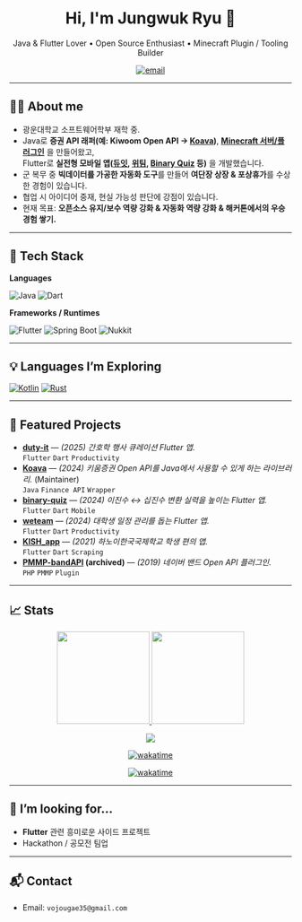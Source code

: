 <!-- 프로필 방문자에게 가장 먼저 보이는 영역 -->
<h1 align="center">Hi, I'm Jungwuk Ryu 👋</h1>
<p align="center">
  Java & Flutter Lover • Open Source Enthusiast • Minecraft Plugin / Tooling Builder
</p>

<p align="center">
  <!--<a href="https://github.com/jungwuk-ryu">
    <img src="https://komarev.com/ghpvc/?username=jungwuk-ryu&style=flat-square&label=Profile+Views" alt="profile views"/>
  </a>-->
  <a href="mailto:vojougae35@gmail.com">
    <img src="https://img.shields.io/badge/Contact-Email-informational?style=flat-square&logo=gmail&logoColor=white" alt="email"/>
  </a>
  <!-- 필요 시 링크들 추가: Blog / LinkedIn / X(former Twitter) 등 -->
</p>

---

## 👨‍💻 About me

- 광운대학교 소프트웨어학부 재학 중.
- Java로 **증권 API 래퍼(예: Kiwoom Open API → [Koava](https://github.com/jungwuk-ryu/koava))**, **[Minecraft 서버/플러그인](https://github.com/orgs/chsv-devs/repositories)** 을 만들어왔고,  
  Flutter로 **실전형 모바일 앱([듀잇](https://github.com/jungwuk-ryu/duty-it), [위팀](https://github.com/we-team-develop/front_weteam), [Binary Quiz](https://github.com/jungwuk-ryu/binary-quiz) 등)** 을 개발했습니다.
- 군 복무 중 **빅데이터를 가공한 자동화 도구**를 만들어 **여단장 상장 & 포상휴가**를 수상한 경험이 있습니다.  
- 협업 시 아이디어 중재, 현실 가능성 판단에 강점이 있습니다.  
- 현재 목표: **오픈소스 유지/보수 역량 강화 & 자동화 역량 강화 & 해커톤에서의 우승 경험 쌓기.**

---

## 🧰 Tech Stack

**Languages**
  
![Java](https://img.shields.io/badge/Java-ED8B00?style=flat-square&logo=openjdk&logoColor=white)
![Dart](https://img.shields.io/badge/Dart-0175C2?style=flat-square&logo=dart&logoColor=white)

**Frameworks / Runtimes**

![Flutter](https://img.shields.io/badge/Flutter-02569B?style=flat-square&logo=flutter&logoColor=white)
![Spring Boot](https://img.shields.io/badge/Spring%20Boot-6DB33F?style=flat-square&logo=springboot&logoColor=white)
![Nukkit](https://img.shields.io/badge/Nukkit-000000?style=flat-square)

---

## 💡 Languages I’m Exploring

[![Kotlin](https://img.shields.io/badge/Kotlin-7F52FF?style=flat-square&logo=kotlin&logoColor=white)](https://kotlinlang.org/)
[![Rust](https://img.shields.io/badge/Rust-000000?style=flat-square&logo=rust&logoColor=white)](https://www.rust-lang.org/)


---

## 🚀 Featured Projects

- **[duty-it](https://github.com/jungwuk-ryu/duty-it)** — *(2025) 간호학 행사 큐레이션 Flutter 앱.*  
  `Flutter` `Dart` `Productivity`
- **[Koava](https://github.com/jungwuk-ryu/Koava)** — *(2024) 키움증권 Open API를 Java에서 사용할 수 있게 하는 라이브러리.* (Maintainer)  
  `Java` `Finance API` `Wrapper`
- **[binary-quiz](https://github.com/jungwuk-ryu/binary-quiz)** — *(2024) 이진수 ↔ 십진수 변환 실력을 높이는 Flutter 앱.*  
  `Flutter` `Dart` `Mobile`
- **[weteam](https://github.com/we-team-develop/front_weteam)** — *(2024) 대학생 일정 관리를 돕는 Flutter 앱.*  
  `Flutter` `Dart` `Productivity`  
- **[KISH_app](https://github.com/KISH-students/KISH_app)** — *(2021) 하노이한국국제학교 학생 편의 앱.*  
  `Flutter` `Dart` `Scraping`
- **[PMMP-bandAPI](https://github.com/jungwuk-ryu/PMMP-bandAPI) (archived)** — *(2019) 네이버 밴드 Open API 플러그인.*  
  `PHP` `PMMP` `Plugin`  

---

## 📈 Stats

<p align="center">
  <a href="https://github.com/anuraghazra/github-readme-stats">
    <img height="165" src="https://github-readme-stats.vercel.app/api?username=jungwuk-ryu&show_icons=true&hide_border=true&count_private=true" />
  </a>
  <a href="https://github.com/anuraghazra/github-readme-stats">
    <img height="165" src="https://github-readme-stats.vercel.app/api/top-langs/?username=jungwuk-ryu&layout=compact&hide_border=true" />
  </a>
</p>

<p align="center">
  <a href="https://github.com/ryo-ma/github-profile-trophy">
    <img src="https://github-profile-trophy.vercel.app/?username=jungwuk-ryu&theme=flat&no-frame=true&row=1&column=7" />
  </a>
</p>

<p align="center">
  <a href="https://wakatime.com/@4417cfc0-39b7-494b-877d-be2b24ceff95">
    <img src="https://github-readme-stats.vercel.app/api/wakatime?username=jungwuk&layout=compact&langs_count=10" alt="wakatime">
  </a>
</p>

<p align="center">
  <a href="https://wakatime.com/@4417cfc0-39b7-494b-877d-be2b24ceff95">
    <img src="https://wakatime.com/badge/user/4417cfc0-39b7-494b-877d-be2b24ceff95.svg" alt="wakatime">
  </a>
</p>

---

## 🤝 I’m looking for…

- **Flutter** 관련 흥미로운 사이드 프로젝트  
- Hackathon / 공모전 팀업

---

## 📬 Contact

- Email: `vojougae35@gmail.com`
<!--- Blog/Portfolio:-->

